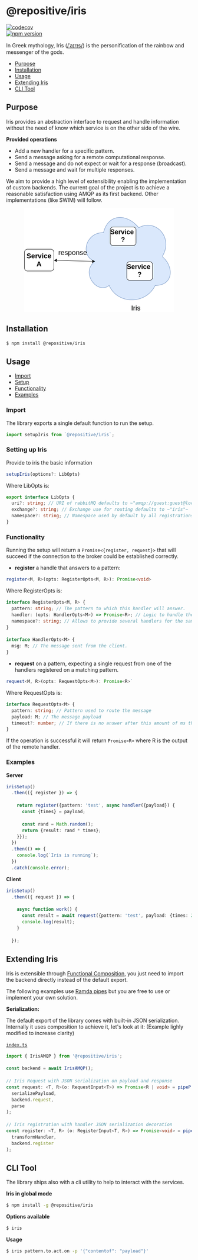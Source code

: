 # @repositive/iris

[![codecov](https://codecov.io/gh/repositive/iris-js/branch/master/graph/badge.svg)](https://codecov.io/gh/repositive/iris-js)  
[![npm version](https://badge.fury.io/js/%40repositive%2Firis.svg)](https://badge.fury.io/js/%40repositive%2Firis)

In Greek mythology, Iris ([/ˈaɪrᵻs/][wikipedia]) is the personification of the rainbow and messenger of the gods.

* [Purpose](#purpose)  
* [Installation](#installation)  
* [Usage](#usage)
* [Extending Iris](#extending-iris)
* [CLI Tool](#cli-tool)

## Purpose ##

Iris provides an abstraction interface to request and handle information without the need of know which service is on the other side of the wire.

**Provided operations**
- Add a new handler for a specific pattern.
- Send a message asking for a remote computational response.
- Send a message and do not expect or wait for a response (broadcast).
- Send a message and wait for multiple responses.

We aim to provide a high level of extensibility enabling the implementation of custom backends. The current goal of the project is to achieve a reasonable satisfaction using AMQP as its first backend. Other implementations (like SWIM) will follow.

<p align="center">
    <img src="https://github.com/repositive/iris-js/blob/master/docs/imgs/abstractIris.png?raw=true" alt="Abstraction of Iris"/>
</p>


## Installation

```bash
$ npm install @repositive/iris
```

## Usage

- [Import](#import)
- [Setup](#setting-up-iris)
- [Functionality](#functionality)
- [Examples](#examples)

### Import
The library exports a single default function to run the setup.

```ts
import setupIris from `@repositive/iris`;
```

### Setting up Iris
Provide to iris the basic information

```ts
setupIris(options?: LibOpts)
```  

Where LibOpts is:
```ts
export interface LibOpts {
  uri?: string; // URI of rabbitMQ defaults to ~"amqp://guest:guest@localhost"~
  exchange?: string; // Exchange use for routing defaults to ~"iris"~
  namespace?: string; // Namespace used by default by all registrations defaults to ~"default"~
}
```

### Functionality

Running the setup will return a `Promise<{register, request}>` that will succeed if the connection to the broker could be established correctly.

- **register** a handle that answers to a pattern:  
```ts
register<M, R>(opts: RegisterOpts<M, R>): Promise<void>
```

Where RegisterOpts is:
```ts
interface RegisterOpts<M, R> {
  pattern: string; // The pattern to which this handler will answer.
  handler: (opts: HandlerOpts<M>) => Promise<R>; // Logic to handle the mesage.
  namespace?: string; // Allows to provide several handlers for the same pattern simultaneously"
}

interface HandlerOpts<M> {
  msg: M; // The message sent from the client.
}
```

- **request** on a pattern, expecting a single request from one of the handlers registered on a matching pattern.

```ts
request<M, R>(opts: RequestOpts<M>): Promise<R>`  
```

Where RequestOpts is:

```ts
interface RequestOpts<M> {
  pattern: string; // Pattern used to route the message
  payload: M; // The message payload
  timeout?: number; // If there is no answer after this amount of ms the operation will be rejected with a Timeout error
}
```

If the operation is successful it will return `Promise<R>` where R is the output of the remote handler.

### Examples

**Server**
```ts
irisSetup()
  .then(({ register }) => {

    return register({pattern: 'test', async handler({payload}) {
      const {times} = payload;

      const rand = Math.random();
      return {result: rand * times};
    }});
  })
  .then(() => {
    console.log(`Iris is running`);
  })
  .catch(console.error);
```

**Client**
```ts
irisSetup()
  .then(({ request }) => {

    async function work() {
      const result = await request({pattern: 'test', payload: {times: 2}});
      console.log(result);
    }

  });
```

## Extending Iris

Iris is extensible through [Functional Composition](https://en.wikipedia.org/wiki/Function_composition), you just need to import the backend directly instead of the default export.

The following examples use [Ramda pipes](http://ramdajs.com/docs/#pipeP) but you are free to use or implement your own solution.



**Serialization:**

The default export of the library comes with built-in JSON serialization. Internally it uses composition to achieve it, let's look at it: (Example lighly modified to increase clarity)

[`index.ts`](https://github.com/repositive/iris-js/blob/master/src/index.ts)
```ts
import { IrisAMQP } from '@repositive/iris';

const backend = await IrisAMQP();

// Iris Request with JSON serialization on payload and response
const request: <T, R>(o: RequestInput<T>) => Promise<R | void> = pipeP(
  serializePayload,
  backend.request,
  parse
);

// Iris registration with handler JSON serialization decoration
const register: <T, R> (o: RegisterInput<T, R>) => Promise<void> = pipeP(
  transformHandler,
  backend.register
);
```

## CLI Tool

The library ships also with a cli utility to help to interact with the services.

**Iris in global mode**
```bash
$ npm install -g @repositive/iris
```

**Options available**
```bash
$ iris
```

**Usage**
```bash
$ iris pattern.to.act.on -p '{"contentof": "payload"}'
```

[wikipedia]: https://en.wikipedia.org/wiki/Iris_(mythology)
